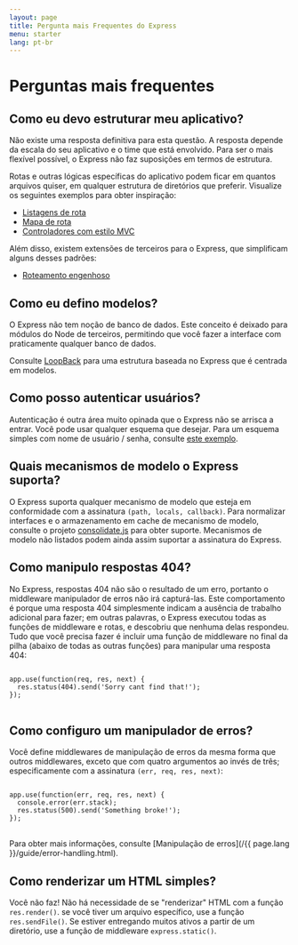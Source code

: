 ```yaml
---
layout: page
title: Pergunta mais Frequentes do Express
menu: starter
lang: pt-br
---
```


# Perguntas mais frequentes

## Como eu devo estruturar meu aplicativo?

Não existe uma resposta definitiva para esta questão. A
resposta depende da escala do seu aplicativo e o time que está
envolvido. Para ser o mais flexível possível, o Express não faz
suposições em termos de estrutura.

Rotas e outras lógicas específicas do aplicativo podem ficar em
quantos arquivos quiser, em qualquer estrutura de diretórios que
preferir. Visualize os seguintes exemplos para obter inspiração:

* [Listagens de rota](https://github.com/expressjs/express/blob/4.13.1/examples/route-separation/index.js#L32-47)
* [Mapa de rota](https://github.com/expressjs/express/blob/4.13.1/examples/route-map/index.js#L52-L66)
* [Controladores com estilo MVC](https://github.com/expressjs/express/tree/master/examples/mvc)

Além disso, existem extensões de terceiros para o Express, que
simplificam alguns desses padrões:

* [Roteamento engenhoso](https://github.com/expressjs/express-resource)

## Como eu defino modelos?

O Express não tem noção de banco de dados. Este conceito é
deixado para módulos do Node de terceiros, permitindo que você fazer
a interface com praticamente qualquer banco de dados.

Consulte [LoopBack](http://loopback.io) para
uma estrutura baseada no Express que é centrada em modelos.

## Como posso autenticar usuários?

Autenticação é outra área muito opinada que o Express não
se arrisca a entrar.  Você pode usar qualquer esquema que desejar.
Para um esquema simples com nome de usuário / senha, consulte
[este
exemplo](https://github.com/expressjs/express/tree/master/examples/auth).


## Quais mecanismos de modelo o Express suporta?

O Express suporta qualquer mecanismo de modelo que esteja em
conformidade com a assinatura `(path, locals,
callback)`.
Para normalizar interfaces e o armazenamento em
cache de mecanismo de modelo, consulte o projeto
[consolidate.js](https://github.com/visionmedia/consolidate.js)
para obter suporte. Mecanismos de modelo não listados podem ainda
assim suportar a assinatura do Express.

## Como manipulo respostas 404?

No Express, respostas 404 não são o resultado de um erro,
portanto o middleware manipulador de erros não irá capturá-las. Este comportamento é porque uma resposta 404 simplesmente indicam a
ausência de trabalho adicional para fazer; em outras palavras, o
Express executou todas as funções de middleware e rotas, e descobriu
que nenhuma delas respondeu. Tudo que você precisa fazer é incluir
uma função de middleware no final da pilha (abaixo de todas as outras
funções) para manipular uma resposta 404:

<pre>
<code class="language-javascript" translate="no">
app.use(function(req, res, next) {
  res.status(404).send('Sorry cant find that!');
});
</code>
</pre>

## Como configuro um manipulador de erros?

Você define middlewares de manipulação de erros da mesma forma
que outros middlewares, exceto que com quatro argumentos ao invés de
três; especificamente com a assinatura `(err, req, res, next)`:

<pre>
<code class="language-javascript" translate="no">
app.use(function(err, req, res, next) {
  console.error(err.stack);
  res.status(500).send('Something broke!');
});
</code>
</pre>

Para obter mais informações, consulte [Manipulação de erros](/{{ page.lang }}/guide/error-handling.html).

## Como renderizar um HTML simples?

Você não faz! Não há necessidade de se "renderizar" HTML com a
função `res.render()`.
se você tiver um arquivo
específico, use a função `res.sendFile()`.
Se estiver entregando muitos ativos a partir de um diretório, use a
função de middleware `express.static()`.
